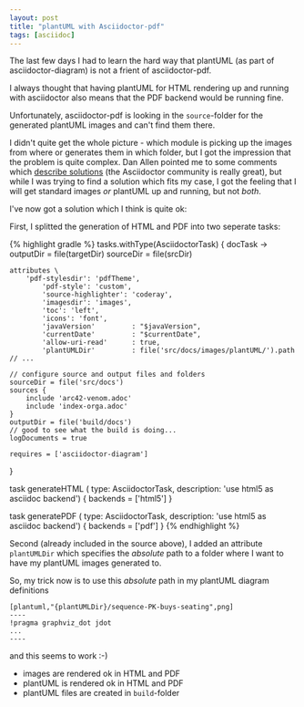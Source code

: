 ```yaml
---
layout: post
title: "plantUML with Asciidoctor-pdf"
tags: [asciidoc]
---
```


The last few days I had to learn the hard way that plantUML (as part of asciidoctor-diagram) is not a frient of asciidoctor-pdf.

I always thought that having plantUML for HTML rendering up and running with asciidoctor also means that the PDF backend would be running fine.

Unfortunately, asciidoctor-pdf is looking in the `source`-folder for the generated plantUML images and can't find them there.

I didn't quite get the whole picture - which module is picking up the images from where or generates them in which folder, but I got the impression that the problem is quite complex.
Dan Allen pointed me to some comments which [describe solutions](https://github.com/asciidoctor/asciidoctor-gradle-examples/issues/15#issuecomment-298003598) (the Asciidoctor community is really great), but while I was trying to find a solution which fits my case, I got the feeling that I will get standard images _or_ plantUML up and running, but not _both_.

I've now got a solution which I think is quite ok:

First, I splitted the generation of HTML and PDF into two seperate tasks:

{% highlight gradle %}
tasks.withType(AsciidoctorTask) { docTask ->
    outputDir = file(targetDir)
    sourceDir = file(srcDir)

    attributes \
        'pdf-stylesdir': 'pdfTheme',
            'pdf-style': 'custom',
            'source-highlighter': 'coderay',
            'imagesdir': 'images',
            'toc': 'left',
            'icons': 'font',
            'javaVersion'         : "$javaVersion",
            'currentDate'         : "$currentDate",
            'allow-uri-read'      : true,
            'plantUMLDir'         : file('src/docs/images/plantUML/').path
    // ...

    // configure source and output files and folders
    sourceDir = file('src/docs')
    sources {
        include 'arc42-venom.adoc'
        include 'index-orga.adoc'
    }
    outputDir = file('build/docs')
    // good to see what the build is doing...
    logDocuments = true

    requires = ['asciidoctor-diagram']
}

task generateHTML (
        type: AsciidoctorTask,
        description: 'use html5 as asciidoc backend') {
    backends = ['html5']
}

task generatePDF (
        type: AsciidoctorTask,
        description: 'use html5 as asciidoc backend') {
    backends = ['pdf']
}
{% endhighlight %}

Second (already included in the source above), I added an attribute `plantUMLDir` which specifies the _absolute_ path to a folder where I want to have my plantUML images generated to.

So, my trick now is to use this _absolute_ path in my plantUML diagram definitions

```
[plantuml,"{plantUMLDir}/sequence-PK-buys-seating",png]
----
!pragma graphviz_dot jdot
...
----
```

and this seems to work :-)

- images are rendered ok in HTML and PDF
- plantUML is rendered ok in HTML and PDF
- plantUML files are created in `build`-folder


